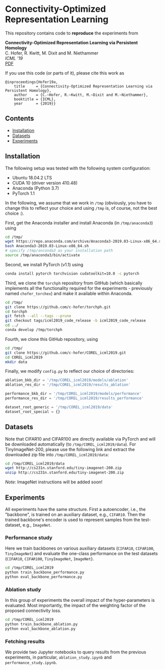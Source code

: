 # Connectivity-Optimized Representation Learning

This repository contains code to **reproduce** the experiments from

**Connectivity-Optimized Representation Learning via Persistent Homology**    
C. Hofer, R. Kwitt, M. Dixit and M. Niethammer    
*ICML '19*    
[PDF](http://proceedings.mlr.press/v97/hofer19a.html)

If you use this code (or parts of it), please cite this work as

```
@inproceedings{Hofer19a,
    title     = {Connectivity-Optimized Representation Learning via Persistent Homology},
    author    = {C.~Hofer, R.~Kwitt, M.~Dixit and M.~Niethammer},
    booktitle = {ICML},    
    year      = {2019}}
```

## Contents

- [Installation](#installation)
- [Datasets](#datasets)
- [Experiments](#experiments)

## Installation

The following setup was tested with the following system configuration:

- Ubuntu 18.04.2 LTS
- CUDA 10 (driver version 410.48)
- Anaconda (Python 3.7)
- PyTorch 1.1

In the following, we assume that we work in `/tmp` (obviously, you have to
	change this to reflect your choice and using `/tmp` is, of course, not
	the best choice :).

First, get the Anaconda installer and install Anaconda (in `/tmp/anaconda3`)
using

```bash
cd /tmp/
wget https://repo.anaconda.com/archive/Anaconda3-2019.03-Linux-x86_64.sh
bash Anaconda3-2019.03-Linux-x86_64.sh
# specify /tmp/anconda3 as your installation path
source /tmp/anaconda3/bin/activate
```

Second, we install PyTorch (v1.1) using

```bash
conda install pytorch torchvision cudatoolkit=10.0 -c pytorch
```

Third, we clone the `torchph` repository from GitHub (which basically
	implements all the functionality required for the experiments - previously named
	`chofer_torchex`) and make
	it available within Anaconda.

```bash
cd /tmp/
git clone https://github.com/c-hofer/torchph.git
cd torchph
git fetch --all --tags --prune     
git checkout tags/icml2019_code_release -b icml2019_code_release
cd ../
conda develop /tmp/torchph
```

Fourth, we clone this GitHub repository, using

```bash
cd /tmp/
git clone https://github.com/c-hofer/COREL_icml2019.git
cd COREL_icml2019
mkdir data
```

Finally, we modify `config.py` to reflect our choice of directories:

```python
ablation_bkb_dir = '/tmp/COREL_icml2019/models/ablation'
ablation_res_dir = '/tmp/COREL_icml2019/results_ablation'

performance_bkb_dir = '/tmp/COREL_icml2019/models/performance'
performance_res_dir = '/tmp/COREL_icml2019/results_performance'

dataset_root_generic = '/tmp/COREL_icml2019/data'
dataset_root_special = {}
```


## Datasets

Note that CIFAR10 and CIFAR100 are directly available via PyTorch and will
be downloaded automatically (to `/tmp/COREL_icml2019/data`). For TinyImageNet-200,
please use the following link and extract the downloaded zip file into
`/tmp/COREL_icml2019/data`:

```bash
cd /tmp/COREL_icml2019/data
wget http://cs231n.stanford.edu/tiny-imagenet-200.zip
unzip http://cs231n.stanford.edu/tiny-imagenet-200.zip
```

*Note*: ImageNet instructions will be added soon!


## Experiments

All experiments have the same structure.
First a autoencoder, i.e., the "backbone", is trained on an auxiliary dataset, e.g., `CIFAR10`.
Then the trained backbone's encoder is used to represent samples from the test-dataset, e.g., `ImageNet`.

### Performance study

Here we train backbones on various auxiliary datasets (`CIFAR10`, `CIFAR100`, `TinyImageNet`) and evaluate the one-class performance on the test datasets (`CIFAR10`, `CIFAR100`, `TinyImageNet`, `ImageNet`).

```bash
cd /tmp/COREL_icml2019
python train_backbone_performance.py
python eval_backbone_performance.py
```

### Ablation study

In this group of experiments the overall impact of the hyper-parameters is evaluated.
Most importantly, the impact of the weighting factor of the proposed connectivity loss.

```bash
cd /tmp/COREL_icml2019
python train_backbone_ablation.py
python eval_backbone_ablation.py
```

### Fetching results

We provide two Jupyter notebooks to query results from the previous experiments,
in particular, `ablation_study.ipynb` and `performance_study.ipynb`.
